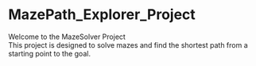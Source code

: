 # MazePath_Explorer_Project
Welcome to the MazeSolver Project
<br>
This project is designed to solve mazes and find the shortest path from a starting point to the goal.
